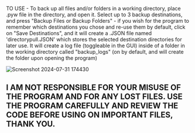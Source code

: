 TO USE - 
To back up all files and/or folders in a working directory, place .pyw file in the directory, and open it. Select up to 3 backup destinations, and press "Backup Files or Backup Folders" - if you wish for the program to remember which destinations you chose and re-use them by default, click on "Save Destinations", and it will create a .JSON file named 'directorypull.JSON' which stores the selected destination directories for later use. It will create a log file (toggleable in the GUI) inside of a folder in the working directory called "backup_logs" (on by default, and will create the folder upon opening the program)

![Screenshot 2024-07-31 174430](https://github.com/user-attachments/assets/3ea3b117-2d5d-4f71-86cb-a5ef87393a89)

## I AM NOT RESPONSIBLE FOR YOUR MISUSE OF THE PROGRAM AND FOR ANY LOST FILES. USE THE PROGRAM CAREFULLY AND REVIEW THE CODE BEFORE USING ON IMPORTANT FILES, THANK YOU.
